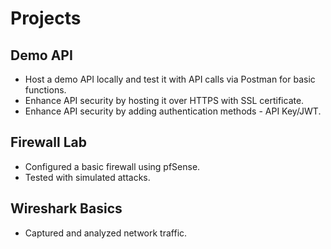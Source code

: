 # Projects

## Demo API 
- Host a demo API locally and test it with API calls via Postman for basic functions.
- Enhance API security by hosting it over HTTPS with SSL certificate.
- Enhance API security by adding authentication methods - API Key/JWT.

## Firewall Lab
- Configured a basic firewall using pfSense.
- Tested with simulated attacks.

## Wireshark Basics
- Captured and analyzed network traffic.

